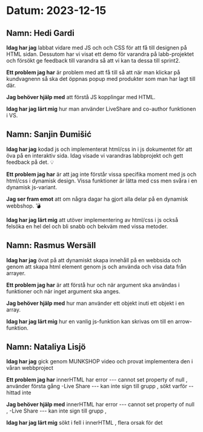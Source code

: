 # Datum: 2023-12-15

## Namn: Hedi Gardi

**Idag har jag** labbat vidare med JS och och CSS för att få till designen på HTML sidan. Dessutom har vi visat ett demo för varandra på labb-projektet och försökt ge feedback till varandra så att vi kan ta dessa till sprint2.

**Ett problem jag har** är  problem med att få till så att när man klickar på kundvagnenn så ska det öppnas popup med produkter som man har lagt till där. 

**Jag behöver hjälp med** att förstå JS kopplingar med HTML.

**Idag har jag lärt mig** hur man använder LiveShare and co-author funktionen i VS. 

## Namn: Sanjin Đumišić

**Idag har jag** kodad js och implementerat html/css in i js dokumentet för att öva på en interaktiv sida. Idag visade vi varandras labbprojekt och gett feedback på det. :bulb:

**Ett problem jag har** är att jag inte förstår vissa specifika moment med js och html/css i dynamisk design. Vissa 
funktioner är lätta med css men svåra i en dynamisk js-variant.

**Jag ser fram emot** att om några dagar ha gjort alla delar på en dynamisk webbshop. :bomb:

**Idag har jag lärt mig** att utöver implementering av html/css i js också felsöka en hel del och bli snabb och bekväm med vissa metoder.

## Namn: Rasmus Wersäll

**Idag har jag** övat på att dynamiskt skapa innehåll på en webbsida och genom att skapa html element genom js och använda och visa data från arrayer.

**Ett problem jag har** är att förstå hur och när argument ska användas i funktioner och när inget argument ska anges.

**Jag behöver hjälp med** hur man använder ett objekt inuti ett objekt i en array.

**Idag har jag lärt mig** hur en vanlig js-funktion kan skrivas om till en arrow-funktion.

## Namn: Nataliya Lisjö

**Idag har jag** gick genom MUNKSHOP video och provat implementera den i våran webbproject 

**Ett problem jag har** innerHTML har error --- cannot set property of null , använder första gång -Live Share --- kan inte sign till grupp , sökt varför -- hittad inte 

**Jag behöver hjälp med** innerHTML har error --- cannot set property of null  , -Live Share --- kan inte sign till grupp ,

**Idag har jag lärt mig** sökt i fell i innerHTML , flera  orsak för det
